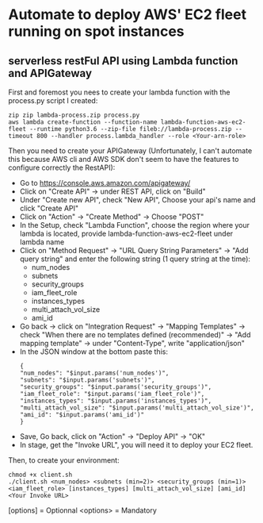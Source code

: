 # Automate to deploy AWS' EC2 fleet running on spot instances

## serverless restFul API using Lambda function and APIGateway

First and foremost you nees to create your lambda function with the process.py script I created:
```
zip zip lambda-process.zip process.py
aws lambda create-function --function-name lambda-function-aws-ec2-fleet --runtime python3.6 --zip-file fileb://lambda-process.zip --timeout 800 --handler process.lambda_handler --role <Your-arn-role>
```

Then you need to create your APIGateway (Unfortunately, I can't automate this because AWS cli and AWS SDK don't seem to have the features to configure correctly the RestAPI):

-   Go to https://console.aws.amazon.com/apigateway/
-   Click on "Create API" -> under REST API, click on "Build"
-   Under "Create new API", check "New API", Choose your api's name and click "Create API"
-   Click on "Action" -> "Create Method" -> Choose "POST"
-   In the Setup, check "Lambda Function", choose the region where your lambda is located, provide lambda-function-aws-ec2-fleet under lambda name
-   Click on "Method Request" -> "URL Query String Parameters" -> "Add query string" and enter the following string (1 query string at the time):
    -   num_nodes
    -   subnets
    -   security_groups
    -   iam_fleet_role
    -   instances_types
    -   multi_attach_vol_size
    -   ami_id
-   Go back -> click on "Integration Request" -> "Mapping Templates" -> check "When there are no templates defined (recommended)" -> "Add mapping template" -> under "Content-Type", write "application/json"
-   In the JSON window at the bottom paste this:
    ```
    {
    "num_nodes": "$input.params('num_nodes')",
    "subnets": "$input.params('subnets')",
    "security_groups": "$input.params('security_groups')",
    "iam_fleet_role": "$input.params('iam_fleet_role')",
    "instances_types": "$input.params('instances_types')",
    "multi_attach_vol_size": "$input.params('multi_attach_vol_size')",
    "ami_id": "$input.params('ami_id')"
    }
    ```
-   Save, Go back, click on "Action" -> "Deploy API" -> "OK"
-   In stage, get the "Invoke URL", you will need it to deploy your EC2 fleet.

Then, to create your environment:
```
chmod +x client.sh
./client.sh <num_nodes> <subnets (min=2)> <security_groups (min=1)> <iam_fleet_role> [instances_types] [multi_attach_vol_size] [ami_id] <Your Invoke URL>
```

[options] = Optionnal
\<options\> = Mandatory
